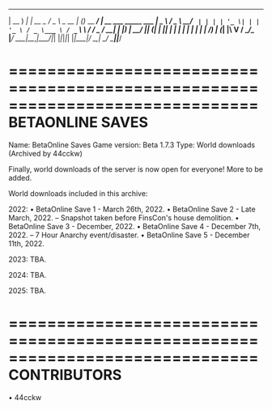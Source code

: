 

 ____       _         ___        _ _            ____
| __ )  ___| |_ __ _ / _ \ _ __ | (_)_ __   ___/ ___|  __ ___   _____  ___ 
|  _ \ / _ \ __/ _` | | | | '_ \| | | '_ \ / _ \___ \ / _` \ \ / / _ \/ __|
| |_) |  __/ || (_| | |_| | | | | | | | | |  __/___) | (_| |\ V /  __/\__ \
|____/ \___|\__\__,_|\___/|_| |_|_|_|_| |_|\___|____/ \__,_| \_/ \___||___/
                                                                            


==============================================================================
BETAONLINE SAVES
==============================================================================

Name: BetaOnline Saves
Game version: Beta 1.7.3
Type: World downloads
(Archived by 44cckw)

Finally, world downloads of the server is now open for everyone! More to be added.

World downloads included in this archive:

2022:
• BetaOnline Save 1 - March 26th, 2022.
• BetaOnline Save 2 - Late March, 2022.
  – Snapshot taken before FinsCon's house demolition.
• BetaOnline Save 3 - December, 2022.
• BetaOnline Save 4 - December 7th, 2022.
  – 7 Hour Anarchy event/disaster.
• BetaOnline Save 5 - December 11th, 2022.

2023:
TBA.

2024:
TBA.

2025:
TBA.

==============================================================================
CONTRIBUTORS
==============================================================================

• 44cckw
